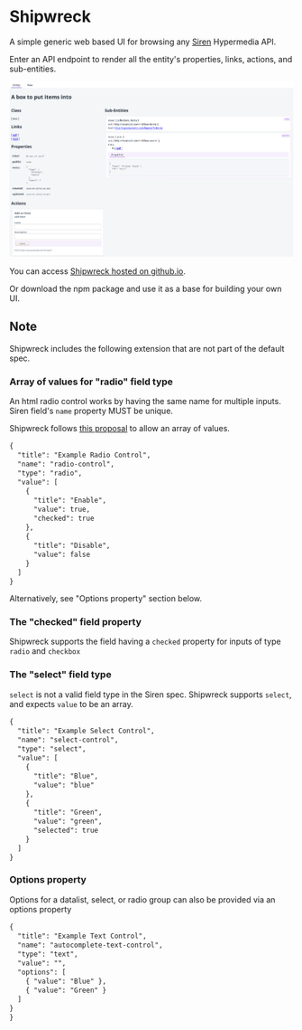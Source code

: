 # Shipwreck

A simple generic web based UI for browsing any [Siren](https://github.com/kevinswiber/siren) Hypermedia API.

Enter an API endpoint to render all the entity's properties, links, actions, and sub-entities.

![entity](./images/shipwreck.entity.png)

You can access [Shipwreck hosted on github.io](https://stephenwright.github.io/shipwreck/).

Or download the npm package and use it as a base for building your own UI.

## Note

Shipwreck includes the following extension that are not part of the default spec.

### Array of values for "radio" field type

An html radio control works by having the same name for multiple inputs.
Siren field's `name` property MUST be unique.

Shipwreck follows [this proposal](https://groups.google.com/forum/#!msg/siren-hypermedia/8mbOX44gguU/qLzbV0LDBgAJ)
to allow an array of values.

```
{
  "title": "Example Radio Control",
  "name": "radio-control",
  "type": "radio",
  "value": [
    {
      "title": "Enable",
      "value": true,
      "checked": true
    },
    {
      "title": "Disable",
      "value": false
    }
  ]
}
```

Alternatively, see "Options property" section below.

### The "checked" field property

Shipwreck supports the field having a `checked` property for inputs of type `radio` and `checkbox`

### The "select" field type

`select` is not a valid field type in the Siren spec. Shipwreck supports `select`, and expects `value` to be an array.

```
{
  "title": "Example Select Control",
  "name": "select-control",
  "type": "select",
  "value": [
    {
      "title": "Blue",
      "value": "blue"
    },
    {
      "title": "Green",
      "value": "green",
      "selected": true
    }
  ]
}
```

### Options property

Options for a datalist, select, or radio group can also be provided via an options property

```
{
  "title": "Example Text Control",
  "name": "autocomplete-text-control",
  "type": "text",
  "value": "",
  "options": [
    { "value": "Blue" },
    { "value": "Green" }
  ]
}
}
```
